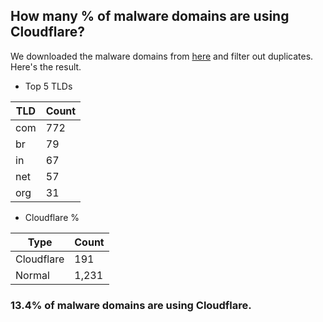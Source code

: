 ## How many % of malware domains are using Cloudflare?


We downloaded the malware domains from [here](https://urlhaus.abuse.ch) and filter out duplicates.
Here's the result.


[//]: # (start replacement)


- Top 5 TLDs

| TLD | Count |
| --- | --- |
| com | 772 |
| br | 79 |
| in | 67 |
| net | 57 |
| org | 31 |


- Cloudflare %

| Type | Count |
| --- | --- |
| Cloudflare | 191 |
| Normal | 1,231 |


### 13.4% of malware domains are using Cloudflare.